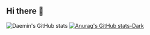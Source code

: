## Hi there 👋

<!--
**Andaemin/Andaemin** is a ✨ _special_ ✨ repository because its `README.md` (this file) appears on your GitHub profile.

Here are some ideas to get you started:

- 🔭 I’m currently working on ...
- 🌱 I’m currently learning ...
- 👯 I’m looking to collaborate on ...
- 🤔 I’m looking for help with ...
- 💬 Ask me about ...
- 📫 How to reach me: ...
- 😄 Pronouns: ...
- ⚡ Fun fact: ...
-->


![Daemin's GitHub stats](https://github-readme-stats.vercel.app/api?username=Andaemin&show_icons=true&theme=transparent)
[![Anurag's GitHub stats-Dark](https://github-readme-stats.vercel.app/api?username=Andaemin&show_icons=true&theme=dark#gh-dark-mode-only)](https://github.com/anuraghazra/github-readme-stats#gh-dark-mode-only)
